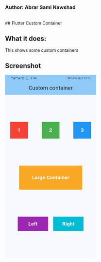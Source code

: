 <h3>Author: Abrar Sami Nawshad</h3><br>
## Flutter Custom Container

## What it does:
This shows some custom containers

## Screenshot
<img src = "Screenshots/img.png" width="300" height="600">
